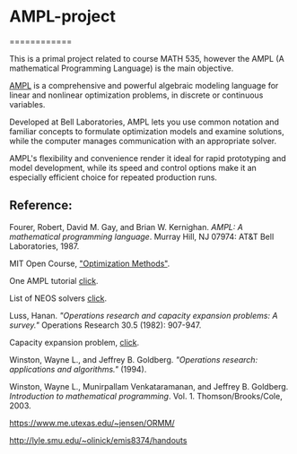 # AMPL-project
============

This is a primal project related to course MATH 535, however the AMPL (A mathematical Programming Language) is the main objective. 


[AMPL](http://www.ampl.com) is a comprehensive and powerful algebraic modeling language for linear and nonlinear optimization problems, in discrete or continuous variables.

Developed at Bell Laboratories, AMPL lets you use common notation and familiar concepts to formulate optimization models and examine solutions, while the computer manages communication with an appropriate solver.

AMPL's flexibility and convenience render it ideal for rapid prototyping and model development, while its speed and control options make it an especially efficient choice for repeated production runs.


## Reference:
Fourer, Robert, David M. Gay, and Brian W. Kernighan. _AMPL: A mathematical programming language_. Murray Hill, NJ 07974: AT&T Bell Laboratories, 1987.

MIT Open Course, ["Optimization Methods"](http://ocw.mit.edu/courses/sloan-school-of-management/15-093j-optimization-methods-fall-2009/index.htm).

One AMPL tutorial [click](http://www2.isye.gatech.edu/~jswann/teaching/AMPLTutorial.pdf).

List of NEOS solvers [click](http://www.neos-server.org/neos/solvers/index.html).

Luss, Hanan. _"Operations research and capacity expansion problems: A survey."_ Operations Research 30.5 (1982): 907-947.

Capacity expansion problem, [click](https://www.me.utexas.edu/~jensen/ORMM/computation/unit/stoch_program/capacity.html).

Winston, Wayne L., and Jeffrey B. Goldberg. _"Operations research: applications and algorithms."_ (1994).

Winston, Wayne L., Munirpallam Venkataramanan, and Jeffrey B. Goldberg. _Introduction to mathematical programming_. Vol. 1. Thomson/Brooks/Cole, 2003.

https://www.me.utexas.edu/~jensen/ORMM/

http://lyle.smu.edu/~olinick/emis8374/handouts